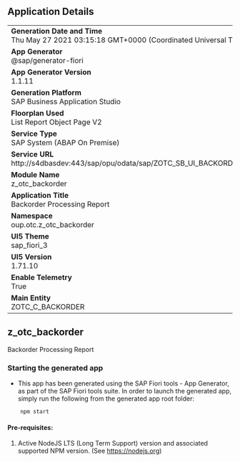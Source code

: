 ## Application Details
|               |
| ------------- |
|**Generation Date and Time**<br>Thu May 27 2021 03:15:18 GMT+0000 (Coordinated Universal Time)|
|**App Generator**<br>@sap/generator-fiori|
|**App Generator Version**<br>1.1.11|
|**Generation Platform**<br>SAP Business Application Studio|
|**Floorplan Used**<br>List Report Object Page V2|
|**Service Type**<br>SAP System (ABAP On Premise)|
|**Service URL**<br>http://s4dbasdev:443/sap/opu/odata/sap/ZOTC_SB_UI_BACKORDER_O2/
|**Module Name**<br>z_otc_backorder|
|**Application Title**<br>Backorder Processing Report|
|**Namespace**<br>oup.otc.z_otc_backorder|
|**UI5 Theme**<br>sap_fiori_3|
|**UI5 Version**<br>1.71.10|
|**Enable Telemetry**<br>True|
|**Main Entity**<br>ZOTC_C_BACKORDER|

## z_otc_backorder

Backorder Processing Report

### Starting the generated app

-   This app has been generated using the SAP Fiori tools - App Generator, as part of the SAP Fiori tools suite.  In order to launch the generated app, simply run the following from the generated app root folder:

```
    npm start
```

#### Pre-requisites:

1. Active NodeJS LTS (Long Term Support) version and associated supported NPM version.  (See https://nodejs.org)



